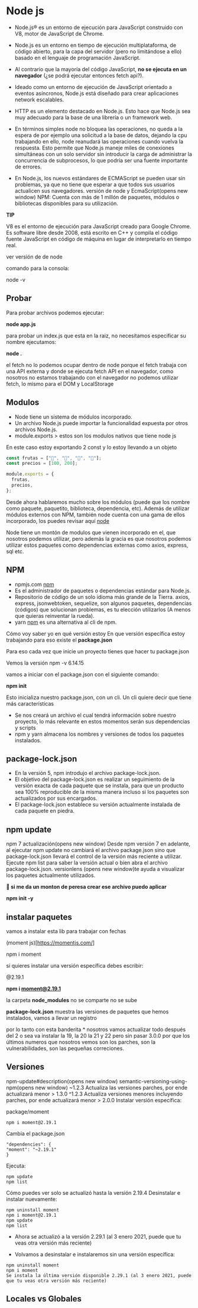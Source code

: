 # Node js

- Node.js® es un entorno de ejecución para JavaScript construido con V8, motor de JavaScript de Chrome.

- Node.js es un entorno en tiempo de ejecución multiplataforma, de código abierto, para la capa del servidor (pero no limitándose a ello) basado en el lenguaje de programación JavaScript.

- Al contrario que la mayoría del código JavaScript, **no se ejecuta en un navegador** (¿se podrá ejecutar entonces fetch api?).

- Ideado como un entorno de ejecución de JavaScript orientado a eventos asíncronos, Node.js está diseñado para crear aplicaciones network escalables.

- HTTP es un elemento destacado en Node.js. Esto hace que Node.js sea muy adecuado para la base de una librería o un framework web.

- En términos simples node no bloquea las operaciones, no queda a la espera de por ejemplo una solicitud a la base de datos, dejando la cpu trabajando en ello, node reanudará las operaciones cuando vuelva la respuesta. Esto permite que Node.js maneje miles de conexiones simultáneas con un solo servidor sin introducir la carga de administrar la concurrencia de subprocesos, lo que podría ser una fuente importante de errores.

- En Node.js, los nuevos estándares de ECMAScript se pueden usar sin problemas, ya que no tiene que esperar a que todos sus usuarios actualicen sus navegadores. versión de node y EcmaScript(opens new window)
  NPM: Cuenta con más de 1 millón de paquetes, módulos o bibliotecas disponibles para su utilización.

**TIP**

V8 es el entorno de ejecución para JavaScript creado para Google Chrome. Es software libre desde 2008, está escrito en C++ y compila el código fuente JavaScript en código de máquina en lugar de interpretarlo en tiempo real.

ver versión de de node

comando para la consola:

node -v

## Probar

Para probar archivos podemos ejecutar:

**node app.js**

para probar un index.js que esta en la raiz, no necesitamos
especificar su nombre ejecutamos:

**node .**

el fetch no lo podemos ocupar dentro de node porque el fetch trabaja con una API externa y donde se ejecuta fetch API en el navegador, como nosotros no estamos trabajando con el navegador no podemos utilizar fetch, lo mismo para el DOM y LocalStorage

## Modulos

- Node tiene un sistema de módulos incorporado.
- Un archivo Node.js puede importar la funcionalidad expuesta por otros archivos Node.js.
- module.exports > estos son los modulos nativos que tiene node js

En este caso estoy exportando 2 const y lo estoy llevando a un objeto

```js
const frutas = ["🥝", "🍎", "🍌", "🍓"];
const precios = [100, 200];

module.exports = {
  frutas,
  precios,
};
```

Desde ahora hablaremos mucho sobre los módulos (puede que los nombre como paquete, paquetito, biblioteca, dependencia, etc).
Además de utilizar módulos externos con NPM, también node cuenta con una gama de ellos incorporado, los puedes revisar aquí [node](https://nodejs.org/dist/latest-v16.x/docs/api/)

Node tiene un montón de modulos que vienen incorporado en el, que nosotros podemos utilizar, pero además la gracia es que nosotros
podemos utilizar estos paquetes como dependencias externas como axios, express, sql etc.

## NPM

- npmjs.com [npm](https://)
- Es el administrador de paquetes o dependencias estándar para Node.js.
- Repositorio de código de un solo idioma más grande de la Tierra.
  axios, express, jsonwebtoken, sequelize, son algunos paquetes, dependencias (códigos) que solucionan problemas, es tu elección utilizarlos (A menos que quieras reinventar la rueda).
- yarn [npm](https://) es una alternativa al cli de npm.

Cómo voy saber yo en qué versión estoy En que versión específica estoy trabajando
para eso existe el **package.json**

Para eso cada vez que inicie un proyecto tienes que hacer tu package.json

Vemos la versión
npm -v
6.14.15

vamos a iniciar con el package.json con el siguiente comando:

**npm init**

Esto inicializa nuestro package.json, con un cli. Un cli quiere decir que tiene más características

- Se nos creará un archivo el cual tendrá información sobre nuestro proyecto, lo más relevante en estos momentos serán sus dependencias y scripts
- npm y yarn almacena los nombres y versiones de todos los paquetes instalados.

## package-lock.json

- En la versión 5, npm introdujo el archivo package-lock.json.
- El objetivo del package-lock.json es realizar un seguimiento de la versión exacta de cada paquete que se instala, para que un producto sea 100% reproducible de la misma manera incluso si los paquetes son actualizados por sus encargados.
- El package-lock.json establece su versión actualmente instalada de cada paquete en piedra.

## npm update

npm 7 actualización(opens new window)
Desde npm versión 7 en adelante, al ejecutar npm update no cambiará el archivo package.json sino que package-lock.json llevará el control de la versión más reciente a utilizar.
Ejecute npm list para saber la versión actual o bien abra el archivo package-lock.json.
versionlens (opens new window)te ayuda a visualizar los paquetes actualmente utilizados.

**👀 si me da un monton de peresa crear ese archivo puedo aplicar**

**npm init -y**

## instalar paquetes

vamos a instalar esta lib para trabajar con fechas

(moment js)[https://momentjs.com/]

npm i moment

si quieres instalar una versión específica debes escribir:

@2.19.1

**npm i moment@2.19.1**

la carpeta **node_modules** no se comparte no se sube

**package-lock.json** muestra las versiones de paquetes que hemos instalados, vamos a llevar un registro

por lo tanto con esta banderita **^** nosotros vamos actualizar todo después del 2 o sea va instalar la 19, la 20
la 21 y 22 pero sin pasar 3.0.0 por que los últimos numeros que nosotros vemos son los parches, son la vulnerabilidades,
son las pequeñas correciones.

## Versiones

npm-update#description(opens new window)
semantic-versioning-using-npm(opens new window)
~1.2.3 Actualiza las versiones parches, por ende actualizará menor > 1.3.0
^1.2.3 Actualiza versiones menores incluyendo parches, por ende actualizará menor > 2.0.0
Instalar versión específica:

package/moment

```language-text
npm i moment@2.19.1
```

Cambia el package.json

```language-text
"dependencies": {
"moment": "~2.19.1"
}
```

Ejecuta:

```language-text
npm update
npm list
```

Cómo puedes ver solo se actualizó hasta la versión 2.19.4
Desinstalar e instalar nuevamente:

```language-text
npm uninstall moment
npm i moment@2.19.1
npm update
npm list
```

- Ahora se actualizó a la versión 2.29.1 (al 3 enero 2021, puede que tu veas otra versión más reciente)

- Volvamos a desinstalar e instalaremos sin una versión específica:

```language-text
npm uninstall moment
npm i moment
Se instala la última versión disponible 2.29.1 (al 3 enero 2021, puede que tu veas otra versión más reciente)
```

## Locales vs Globales
